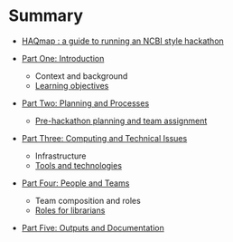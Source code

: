 # Summary

* [HAQmap : a guide to running an NCBI style hackathon](README.md)

* [Part One: Introduction](introduction.md)

	* Context and background
	* [Learning objectives](learning_objectives.md)

* [Part Two: Planning and Processes](process.md)
	* [Pre-hackathon planning and team assignment](social_issues.md)

* [Part Three: Computing and Technical Issues](technological_issues.md)
	* Infrastructure
	* [Tools and technologies](tools.md)

* [Part Four: People and Teams](outputs.md)
	* Team composition and roles
	* [Roles for librarians](librarians.md)

* [Part Five: Outputs and Documentation](outputs.md)


